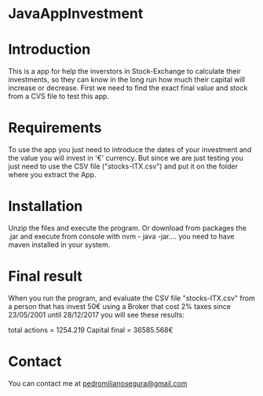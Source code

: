 # JavaAppInvestment

# Introduction

This is a app for help the inverstors in Stock-Exchange to calculate their investments, so they can know in the long run how much their capital will increase or decrease. First we need to find the exact final value and stock from a CVS file to test this app.

# Requirements

To use the app you just need to introduce the dates of your investment and the value you will invest in '€' currency. But since we are just testing you just need to use the CSV file ("stocks-ITX.csv") and put it on the folder where you extract the App.

# Installation

Unzip the files and execute the program. Or download from packages the .jar and execute from console with nvm - java -jar.... you need to have maven installed in your system.

# Final result

When you run the program, and evaluate the CSV file "stocks-ITX.csv" from a person that has invest 50€ using a Broker that cost 2% taxes since 23/05/2001 until 28/12/2017 you will see these results:  

total actions = 1254.219
Capital final = 36585.568€

# Contact

You can contact me at pedromilianosegura@gmail.com

